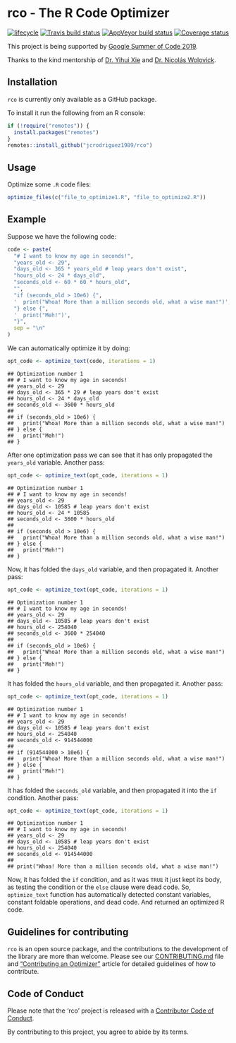 
# rco - The R Code Optimizer

[![lifecycle](https://img.shields.io/badge/lifecycle-maturing-blue.svg)](https://www.tidyverse.org/lifecycle/#maturing)
[![Travis build
status](https://travis-ci.org/jcrodriguez1989/rco.svg?branch=master)](https://travis-ci.org/jcrodriguez1989/rco)
[![AppVeyor build
status](https://ci.appveyor.com/api/projects/status/github/jcrodriguez1989/rco?branch=master&svg=true)](https://ci.appveyor.com/project/jcrodriguez1989/rco)
[![Coverage
status](https://codecov.io/gh/jcrodriguez1989/rco/branch/master/graph/badge.svg)](https://codecov.io/github/jcrodriguez1989/rco?branch=master)

This project is being supported by [Google Summer of
Code 2019](https://summerofcode.withgoogle.com/projects/#5337917017292800).

Thanks to the kind mentorship of [Dr. Yihui Xie](https://yihui.name/en/)
and [Dr. Nicolás Wolovick](https://cs.famaf.unc.edu.ar/~nicolasw/).

## Installation

`rco` is currently only available as a GitHub package.

To install it run the following from an R console:

``` r
if (!require("remotes")) {
  install.packages("remotes")
}
remotes::install_github("jcrodriguez1989/rco")
```

## Usage

Optimize some `.R` code files:

``` r
optimize_files(c("file_to_optimize1.R", "file_to_optimize2.R"))
```

## Example

Suppose we have the following code:

``` r
code <- paste(
  "# I want to know my age in seconds!",
  "years_old <- 29",
  "days_old <- 365 * years_old # leap years don't exist",
  "hours_old <- 24 * days_old",
  "seconds_old <- 60 * 60 * hours_old",
  "",
  "if (seconds_old > 10e6) {",
  '  print("Whoa! More than a million seconds old, what a wise man!")',
  "} else {",
  '  print("Meh!")',
  "}",
  sep = "\n"
)
```

We can automatically optimize it by doing:

``` r
opt_code <- optimize_text(code, iterations = 1)
```

    ## Optimization number 1
    ## # I want to know my age in seconds!
    ## years_old <- 29
    ## days_old <- 365 * 29 # leap years don't exist
    ## hours_old <- 24 * days_old
    ## seconds_old <- 3600 * hours_old
    ## 
    ## if (seconds_old > 10e6) {
    ##   print("Whoa! More than a million seconds old, what a wise man!")
    ## } else {
    ##   print("Meh!")
    ## }

After one optimization pass we can see that it has only propagated the
`years_old` variable. Another pass:

``` r
opt_code <- optimize_text(opt_code, iterations = 1)
```

    ## Optimization number 1
    ## # I want to know my age in seconds!
    ## years_old <- 29
    ## days_old <- 10585 # leap years don't exist
    ## hours_old <- 24 * 10585
    ## seconds_old <- 3600 * hours_old
    ## 
    ## if (seconds_old > 10e6) {
    ##   print("Whoa! More than a million seconds old, what a wise man!")
    ## } else {
    ##   print("Meh!")
    ## }

Now, it has folded the `days_old` variable, and then propagated it.
Another pass:

``` r
opt_code <- optimize_text(opt_code, iterations = 1)
```

    ## Optimization number 1
    ## # I want to know my age in seconds!
    ## years_old <- 29
    ## days_old <- 10585 # leap years don't exist
    ## hours_old <- 254040
    ## seconds_old <- 3600 * 254040
    ## 
    ## if (seconds_old > 10e6) {
    ##   print("Whoa! More than a million seconds old, what a wise man!")
    ## } else {
    ##   print("Meh!")
    ## }

It has folded the `hours_old` variable, and then propagated it. Another
pass:

``` r
opt_code <- optimize_text(opt_code, iterations = 1)
```

    ## Optimization number 1
    ## # I want to know my age in seconds!
    ## years_old <- 29
    ## days_old <- 10585 # leap years don't exist
    ## hours_old <- 254040
    ## seconds_old <- 914544000
    ## 
    ## if (914544000 > 10e6) {
    ##   print("Whoa! More than a million seconds old, what a wise man!")
    ## } else {
    ##   print("Meh!")
    ## }

It has folded the `seconds_old` variable, and then propagated it into
the `if` condition. Another pass:

``` r
opt_code <- optimize_text(opt_code, iterations = 1)
```

    ## Optimization number 1
    ## # I want to know my age in seconds!
    ## years_old <- 29
    ## days_old <- 10585 # leap years don't exist
    ## hours_old <- 254040
    ## seconds_old <- 914544000
    ## 
    ## print("Whoa! More than a million seconds old, what a wise man!")

Now, it has folded the `if` condition, and as it was `TRUE` it just kept
its body, as testing the condition or the `else` clause were dead code.
So, `optimize_text` function has automatically detected constant
variables, constant foldable operations, and dead code. And returned an
optimized R code.

## Guidelines for contributing

`rco` is an open source package, and the contributions to the
development of the library are more than welcome. Please see our
[CONTRIBUTING.md](.github/CONTRIBUTING.md) file and [“Contributing an
Optimizer”](https://jcrodriguez1989.github.io/rco/articles/contributing-an-optimizer.html)
article for detailed guidelines of how to contribute.

## Code of Conduct

Please note that the ‘rco’ project is released with a [Contributor Code
of Conduct](CODE_OF_CONDUCT.md).

By contributing to this project, you agree to abide by its terms.
